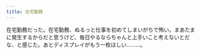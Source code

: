 ```yaml
---
title: 在宅勤務
---
```


在宅勤務だった。在宅勤務、ぬるっと仕事を初めてしまいがちで怖い。まあたまに発生するからだと思うけど、毎日やるならちゃんと上手いこと考えないとだな、と感じた。あとディスプレイがもう一枚ほしい………。